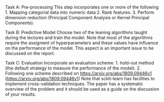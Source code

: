 Task A: Pre-processing
This step incorporates one or more of the following
	1. Mapping categorial data into numeric data
	2. Rank features.
	3. Perform dimension reduction (Principal Component Analysis or Kernel Principal Components).

Task B: Predictive Model
	Choose two of the leaning algorithms taught during the lectures and train the model. Note that most of the algorithms require the assigment of hyperparameters and these values have influence on the performance of the model. This aspect is an important issue to be discussed on the report.

Task C: Evaluation
Incorporate an evaluation scheme.
	1. hold-out method (the default strategy to measure the performance of the model). 
	2. Following one scheme described on https://arxiv.org/abs/1809.09446v1 (https://arxiv.org/abs/1809.09446v1)
	Note that sckit-learn has facilities to implement cross-validation techniques. The paper has a systematic overview of the problem and it should be used as a guide on the discussion of your results.